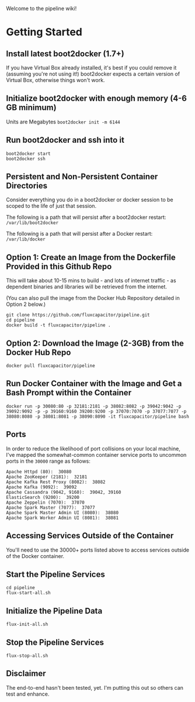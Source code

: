 Welcome to the pipeline wiki!

# Getting Started
## Install latest boot2docker (1.7+) 
If you have Virtual Box already installed, it's best if you could remove it (assuming you're not using it!)
boot2docker expects a certain version of Virtual Box, otherwise things won't work.

## Initialize boot2docker with enough memory (4-6 GB minimum)
Units are Megabytes
`boot2docker init -m 6144`

## Run boot2docker and ssh into it
```
boot2docker start
boot2docker ssh
```

## Persistent and Non-Persistent Container Directories
Consider everything you do in a boot2docker or docker session to be scoped to the life of just that session.

The following is a path that will persist after a boot2docker restart:
`/var/lib/boot2docker`

The following is a path that will persist after a Docker restart:
`/var/lib/docker`

## Option 1:  Create an Image from the Dockerfile Provided in this Github Repo
This will take about 10-15 mins to build - and lots of internet traffic - as dependent binaries and libraries will be retrieved from the internet.

(You can also pull the image from the Docker Hub Repository detailed in Option 2 below.)

```
git clone https://github.com/fluxcapacitor/pipeline.git
cd pipeline
docker build -t fluxcapacitor/pipeline .
```

## Option 2:  Download the Image (2-3GB) from the Docker Hub Repo
```docker pull fluxcapacitor/pipeline```

## Run Docker Container with the Image and Get a Bash Prompt within the Container
```
docker run -p 30080:80 -p 32181:2181 -p 38082:8082 -p 39042:9042 -p 39092:9092 -p -p 39160:9160 39200:9200 -p 37070:7070 -p 37077:7077 -p 38080:8080 -p 38081:8081 -p 38090:8090 -it fluxcapacitor/pipeline bash
```

## Ports
In order to reduce the likelihood of port collisions on your local machine, I've mapped the somewhat-common container service ports to uncommon ports in the `30000` range as follows:
```
Apache Httpd (80):  30080
Apache ZooKeeper (2181):  32181
Apache Kafka Rest Proxy (8082):  38082
Apache Kafka (9092):  39092
Apache Cassandra (9042, 9160):  39042, 39160
ElasticSearch (9200):  39200
Apache Zeppelin (7070):  37070
Apache Spark Master (7077):  37077
Apache Spark Master Admin UI (8080):  38080
Apache Spark Worker Admin UI (8081):  38081
```

## Accessing Services Outside of the Container
You'll need to use the 30000+ ports listed above to access services outside of the Docker container.

## Start the Pipeline Services 

```
cd pipeline
flux-start-all.sh
```

## Initialize the Pipeline Data

```
flux-init-all.sh
```

## Stop the Pipeline Services

```
flux-stop-all.sh
```

## Disclaimer
The end-to-end hasn't been tested, yet.
I'm putting this out so others can test and enhance.